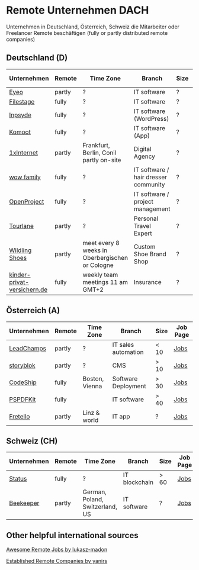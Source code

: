 # Remote Unternehmen DACH
Unternehmen in Deutschland, Österreich, Schweiz die Mitarbeiter oder Freelancer Remote beschäftigen (fully or partly distributed remote companies)

## Deutschland (D)
Unternehmen | Remote | Time Zone | Branch | Size | Job Page
--- | ---| --- | --- | --- | ---
[Eyeo](https://eyeo.com) | partly | ? | IT software | ? | [Jobs](https://eyeo.com/jobs/#!/available_positions)
[Filestage](https://filestage.io) | fully | ? | IT software | ? | [Jobs](https://help.filestage.io/en/articles/1459635-open-positions)
[Inpsyde](https://inpsyde.com) | fully | ? | IT software (WordPress) | ? | [Jobs](https://inpsyde.com/remote-jobs/)
[Komoot](https://www.komoot.de) | fully | ? | IT software (App) | ? | [Jobs](https://www.komoot.de/jobs)
[1xInternet](https://www.1xinternet.de/de) | partly | Frankfurt, Berlin, Conil partly on-site | Digital Agency | ? | [Jobs](https://www.1xinternet.de/de/node/123)
[wow family](https://www.wowfamily.de) | fully | ? | IT software / hair dresser community | ? | [Jobs](https://www.wowfamily.de/career)
[OpenProject](https://www.openproject.org) | fully | ? | IT software / project management | ? | [Jobs](https://www.openproject.org/career)
[Tourlane](https://www.tourlane.com) | partly | ? | Personal Travel Expert | ? | [Jobs](https://careers.tourlane.com)
[Wildling Shoes](https://www.wildling.shoes/) | partly | meet every 8 weeks in Oberbergischen or Cologne | Custom Shoe Brand Shop | ? | [Jobs](https://www.wildling.shoes/pages/jobs)
[kinder-privat-versichern.de](https://www.kinder-privat-versichern.de) | fully | weekly team meetings 11 am GMT+2 | Insurance | ? | [Jobs](https://www.kinder-privat-versichern.de/jobs/)




## Österreich (A)
Unternehmen | Remote | Time Zone | Branch | Size | Job Page
--- | ---| --- | --- | --- | ---
[LeadChamps](https://leadchamps.co) | partly | ? | IT sales automation | < 10 | [Jobs](#)
[storyblok](https://www.storyblok.com) | partly | ? | CMS | > 10 | [Jobs](https://www.storyblok.com/jobs)
[CodeShip](https://codeship.com) | fully | Boston, Vienna | Software Deployment | > 30 | [Jobs](https://codeship.com/jobs)
[PSPDFKit](https://pspdfkit.com) | fully | | IT software | > 40 | [Jobs](https://pspdfkit.com/careers/)
[Fretello](https://fretello.com/) | partly | Linz & world | IT app | ? | [Jobs](https://news.fretello.com/career/)




## Schweiz (CH)
Unternehmen | Remote | Time Zone | Branch | Size | Job Page
--- | ---| --- | --- | --- | ---
[Status](https://status.im) | fully | ? | IT blockchain | > 60 | [Jobs](https://status.im/contribute/open_positions.html)
[Beekeeper](https://www.beekeeper.io/de) | partly | German, Poland, Switzerland, US| IT software | ? | [Jobs](https://www.beekeeper.io/en/company/jobs)


## Other helpful international sources
[Awesome Remote Jobs by lukasz-madon](https://github.com/lukasz-madon/awesome-remote-job)

[Established Remote Companies by yanirs](https://github.com/yanirs/established-remote)


